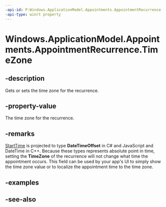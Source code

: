 ```yaml
---
-api-id: P:Windows.ApplicationModel.Appointments.AppointmentRecurrence.TimeZone
-api-type: winrt property
---
```


<!-- Property syntax
public string TimeZone { get;  set; }
-->

# Windows.ApplicationModel.Appointments.AppointmentRecurrence.TimeZone

## -description
Gets or sets the time zone for the recurrence.

## -property-value
The time zone for the recurrence.

## -remarks
[StartTime](appointment_starttime.md) is projected to type **DateTimeOffset** in C# and JavaScript and DateTime in C++. Because these types represents absolute point in time, setting the **TimeZone** of the recurrence will not change what time the appointment occurs. This field can be used by your app's UI to simply show the time zone value or to localize the appointment time to the time zone.

## -examples

## -see-also
